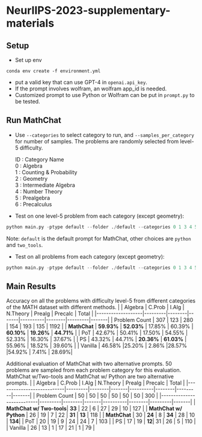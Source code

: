 # NeurlIPS-2023-supplementary-materials


## Setup
- Set up env
```
conda env create -f environment.yml
```
- put a valid key that can use GPT-4 in `openai.api_key`.
- If the prompt involves wolfram, an wolfram app_id is needed.
- Customized prompt to use Python or Wolfram can be put in `prompt.py` to be tested.

## Run MathChat 
- Use `--categories` to select category to run, and `--samples_per_category` for number of samples. The problems are randomly selected from level-5 difficulty. 
    
    ID : Category Name      
    0 : Algebra     
    1 : Counting & Probability     
    2 : Geometry    
    3 : Intermediate Algebra     
    4 : Number Theory    
    5 : Prealgebra    
    6 : Precalculus    
    
- Test on one level-5 problem from each category (except geometry):
```python
python main.py -ptype default --folder ./default --categories 0 1 3 4 5 6 --samples_per_category 1
```
Note: `default` is the default prompt for MathChat, other choices are `python` and `two_tools`.


- Test on all problems from each category (except geometry):
```python
python main.py -ptype default --folder ./default --categories 0 1 3 4 5 6 --samples_per_category 400
```

## Main Results

Accuracy on all the problems with difficulty level-5 from different categories of the MATH dataset with different methods.
|                   | Algebra | C.Prob | I.Alg | N.Theory | Prealg | Precalc | Total |
|-------------------|---------|--------|-------|----------|--------|---------|-------|
| Problem Count     | 307     | 123    | 280   | 154      | 193    | 135     | 1192  |
| **MathChat**     | **59.93%** | **52.03%** | 17.85%  | 60.39% | **60.10%** | **19.26%**  | **44.71%** |
| PoT              | 42.67% | 50.41% | 17.50%  | 54.55% | 52.33% | 16.30% | 37.67% |
| PS               | 43.32% | 44.71% | **20.36%**  | **61.03%** | 55.96% | 18.52% | 39.60% |
| Vanilla          | 46.58% |25.20%  | 2.86% |28.57%  |54.92%  | 7.41% |  28.69%|



Additional evaluation of MathChat with two alternative prompts. 50 problems are sampled from each problem category for this evaluation. MathChat w/Two-tools and MathChat w/ Python are two alternative prompts.
|                           | Algebra | C.Prob | I.Alg | N.Theory | Prealg | Precalc | Total |
|---------------------------|---------|--------|-------|----------|--------|---------|-------|
| Problem Count             | 50      | 50     | 50    | 50       | 50     | 50      | 300   |
|---------------------------|---------|--------|-------|----------|--------|---------|-------|
| **MathChat w/ Two-tools**| **33**  | 22     | 6     | 27       | 29     | 10      | 127   |
| **MathChat w/ Python**   | 26      | 19     | 7     | 22       | **31** | **13**  | 118   |
| **MathChat**             | 30      | **24** | 8     | **34**   | 28     | 10      | **134**|
| PoT                       | 20      | 19     | 9     | 24       | 24     | 7       | 103   |
| PS                        | 17      | 19     | **12**| 31       | 26     | 5       | 110   |
| Vanilla                   | 26      | 13     | 1     | 17       | 21     | 1       | 79    |





